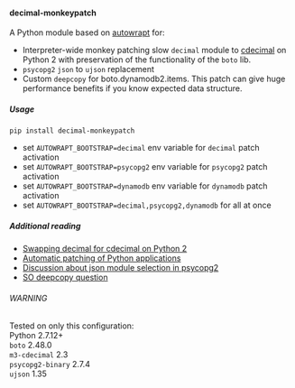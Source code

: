 #### decimal-monkeypatch

A Python module based on [autowrapt](https://github.com/GrahamDumpleton/autowrapt)
for: 
- Interpreter-wide monkey patching slow `decimal` module to [cdecimal](http://www.bytereef.org/mpdecimal/index.html) on Python 2 with preservation of the functionality of the `boto` lib.
- `psycopg2` `json` to `ujson` replacement
- Custom `deepcopy` for boto.dynamodb2.items. This patch can give huge performance benefits if you know expected data structure.
##### Usage
`pip install decimal-monkeypatch`  
- set `AUTOWRAPT_BOOTSTRAP=decimal` env variable for `decimal` patch activation
- set `AUTOWRAPT_BOOTSTRAP=psycopg2` env variable for `psycopg2` patch activation
- set `AUTOWRAPT_BOOTSTRAP=dynamodb` env variable for `dynamodb` patch activation
- set `AUTOWRAPT_BOOTSTRAP=decimal,psycopg2,dynamodb` for all at once
##### Additional reading
* [Swapping decimal for cdecimal on Python 2](https://adamj.eu/tech/2015/06/06/swapping-decimal-for-cdecimal-on-python-2/)
* [Automatic patching of Python applications](https://github.com/openstack/deb-python-wrapt/blob/master/blog/14-automatic-patching-of-python-applications.md)
* [Discussion about json module selection in psycopg2](https://github.com/psycopg/psycopg2/issues/284)
* [SO deepcopy question](https://stackoverflow.com/a/45858907/4249707)
###### WARNING
Tested on only this configuration:  
Python 2.7.12+  
`boto` 2.48.0   
`m3-cdecimal` 2.3  
`psycopg2-binary` 2.7.4  
`ujson` 1.35

